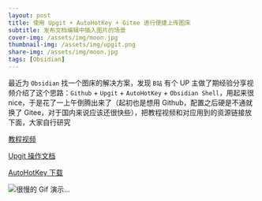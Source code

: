 ```yaml
---
layout: post  
title: 使用 Upgit + AutoHotKey + Gitee 进行便捷上传图床
subtitle: 发布文档编辑中插入图片的场景
cover-img: /assets/img/moon.jpg  
thumbnail-img: /assets/img/upgit.png  
share-img: /assets/img/moon.jpg  
tags: [Obsidian]  
---  
```



最近为 `Obsidian` 找一个图床的解决方案，发现 `B站` 有个 UP 主做了期经验分享视频介绍了这个思路：`Github` + `Upgit` + `AutoHotKey` + `Obsidian Shell`，用起来很 nice，于是花了一上午倒腾出来了（起初也是想用 Github，配置之后硬是不通就换了 Gitee，对于国内来说应该还很快些），把教程视频和对应用到的资源链接放下面，大家自行研究


[教程视频](https://www.bilibili.com/video/av978884072)

[Upgit 操作文档](https://github.com/pluveto/upgit/blob/main/docs/README.zh-CN.md)

[AutoHotKey 下载]([https://www.autohotkey.com/](https://www.autohotkey.com/))



![很慢的 Gif 演示...](https://gitee.com/jiyangggg/upgit-assets/raw/master/2022/05/upgit-demo.gif)
